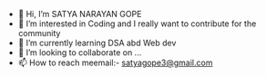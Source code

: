 - 👋 Hi, I’m  SATYA NARAYAN GOPE
- 👀 I’m interested in Coding and I really want to contribute for the community
- 🌱 I’m currently learning DSA abd Web dev 
- 💞️ I’m looking to collaborate on ...
- 📫 How to reach meemail:-    satyagope3@gmail.com



